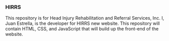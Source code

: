 ### HIRRS
This repository is for Head Injury Rehabilitation and Referral Services, Inc.
I, Juan Estrella, is the developer for HIRRS new website.
This repository will contain HTML, CSS, and JavaScript that will build up the front-end of the website.
